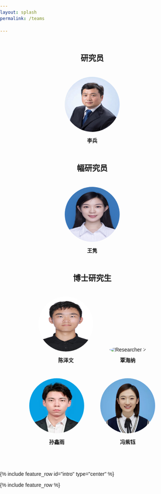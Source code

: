 ```yaml
---
layout: splash
permalink: /teams

---
```


<html lang="en">
<head>
<meta charset="UTF-8">
<meta name="viewport" content="width=device-width, initial-scale=1.0">
<title>Research Team Members</title>
<style>
    body {
        font-family: Arial, sans-serif;
        margin: 0;
        padding: 0;
    }
    .container {
        max-width: 800px;
        margin: 50px auto;
        text-align: center;
    }
    .member {
        display: inline-block;
        margin: 20px;
        position: relative;
        cursor: pointer;
    }
    .member img {
        border-radius: 50%;
        width: 150px;
        height: 150px;
        transition: transform 0.3s ease-in-out;
    }
    .member .name {
        margin-top: 10px;
        font-weight: bold;
    }
    .member:hover img {
        transform: scale(1.1);
    }
</style>
</head>
<body>

<div class="container">
    <h2>研究员</h2>
    <div class="member">
        <img src="images\李兵 研究员.jpg" alt="Main Researcher">
        <div class="name">李兵</div>
    </div>
    <h2>幅研究员</h2>
    <div class="member">
        <img src="images\王隽 副研究员.jpg" alt="Min Researcher">
        <div class="name">王隽</div>
    </div>
    <h2>博士研究生</h2>
    <div class="member">
        <img src="images\陈泽文 博士研究生.jpg" alt="Researcher 1">
        <div class="name">陈泽文</div>
    </div>
    <div class="member">
        <img src="images\覃海纳 博士研究生.jpg" alt="Researcher 2">
        <div class="name">覃海纳</div>
    </div>
    <div class="member">
        <img src="images\孙鑫雨 博士研究生.jpg" alt="Researcher 3">
        <div class="name">孙鑫雨</div>
    </div>
    <div class="member">
        <img src="images\冯紫钰 博士研究生.jpg" alt="Researcher 4">
        <div class="name">冯紫钰</div>
    </div>
</div>

</body>
</html>

{% include feature_row id="intro" type="center" %}

{% include feature_row %}
